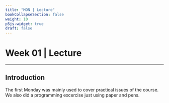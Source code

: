 ```yaml
---
title: "MON | Lecture"
bookCollapseSection: false
weight: 10
p5js-widget: true
draft: false
---
```


# Week 01 | Lecture

---

## Introduction

The first Monday was mainly used to cover practical issues of the course. We also did a programming excercise just using paper and pens.
